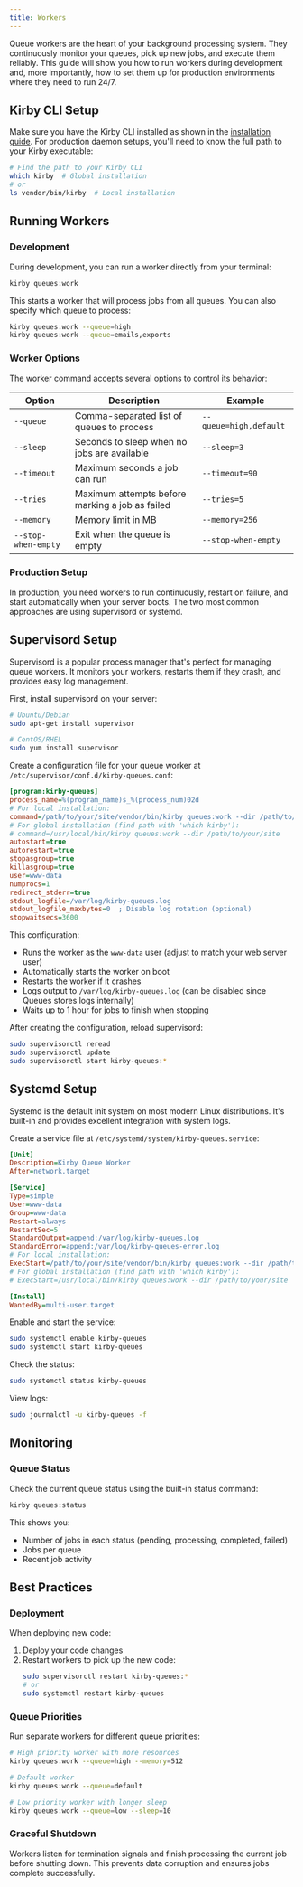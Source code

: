 ```yaml
---
title: Workers
---
```


Queue workers are the heart of your background processing system. They continuously monitor your queues, pick up new jobs, and execute them reliably. This guide will show you how to run workers during development and, more importantly, how to set them up for production environments where they need to run 24/7.

## Kirby CLI Setup

Make sure you have the Kirby CLI installed as shown in the [installation guide](0_installation.md). For production daemon setups, you'll need to know the full path to your Kirby executable:

```bash
# Find the path to your Kirby CLI
which kirby  # Global installation
# or
ls vendor/bin/kirby  # Local installation
```

## Running Workers

### Development

During development, you can run a worker directly from your terminal:

```bash
kirby queues:work
```

This starts a worker that will process jobs from all queues. You can also specify which queue to process:

```bash
kirby queues:work --queue=high
kirby queues:work --queue=emails,exports
```

### Worker Options

The worker command accepts several options to control its behavior:

| Option | Description | Example |
| --- | --- | --- |
| `--queue` | Comma-separated list of queues to process | `--queue=high,default` |
| `--sleep` | Seconds to sleep when no jobs are available | `--sleep=3` |
| `--timeout` | Maximum seconds a job can run | `--timeout=90` |
| `--tries` | Maximum attempts before marking a job as failed | `--tries=5` |
| `--memory` | Memory limit in MB | `--memory=256` |
| `--stop-when-empty` | Exit when the queue is empty | `--stop-when-empty` |

### Production Setup

In production, you need workers to run continuously, restart on failure, and start automatically when your server boots. The two most common approaches are using supervisord or systemd.

## Supervisord Setup

Supervisord is a popular process manager that's perfect for managing queue workers. It monitors your workers, restarts them if they crash, and provides easy log management.

First, install supervisord on your server:

```bash
# Ubuntu/Debian
sudo apt-get install supervisor

# CentOS/RHEL
sudo yum install supervisor
```

Create a configuration file for your queue worker at `/etc/supervisor/conf.d/kirby-queues.conf`:

```ini
[program:kirby-queues]
process_name=%(program_name)s_%(process_num)02d
# For local installation:
command=/path/to/your/site/vendor/bin/kirby queues:work --dir /path/to/your/site
# For global installation (find path with 'which kirby'):
# command=/usr/local/bin/kirby queues:work --dir /path/to/your/site
autostart=true
autorestart=true
stopasgroup=true
killasgroup=true
user=www-data
numprocs=1
redirect_stderr=true
stdout_logfile=/var/log/kirby-queues.log
stdout_logfile_maxbytes=0  ; Disable log rotation (optional)
stopwaitsecs=3600
```

This configuration:
- Runs the worker as the `www-data` user (adjust to match your web server user)
- Automatically starts the worker on boot
- Restarts the worker if it crashes
- Logs output to `/var/log/kirby-queues.log` (can be disabled since Queues stores logs internally)
- Waits up to 1 hour for jobs to finish when stopping

After creating the configuration, reload supervisord:

```bash
sudo supervisorctl reread
sudo supervisorctl update
sudo supervisorctl start kirby-queues:*
```

## Systemd Setup

Systemd is the default init system on most modern Linux distributions. It's built-in and provides excellent integration with system logs.

Create a service file at `/etc/systemd/system/kirby-queues.service`:

```ini
[Unit]
Description=Kirby Queue Worker
After=network.target

[Service]
Type=simple
User=www-data
Group=www-data
Restart=always
RestartSec=5
StandardOutput=append:/var/log/kirby-queues.log
StandardError=append:/var/log/kirby-queues-error.log
# For local installation:
ExecStart=/path/to/your/site/vendor/bin/kirby queues:work --dir /path/to/your/site
# For global installation (find path with 'which kirby'):
# ExecStart=/usr/local/bin/kirby queues:work --dir /path/to/your/site

[Install]
WantedBy=multi-user.target
```

Enable and start the service:

```bash
sudo systemctl enable kirby-queues
sudo systemctl start kirby-queues
```

Check the status:

```bash
sudo systemctl status kirby-queues
```

View logs:

```bash
sudo journalctl -u kirby-queues -f
```

## Monitoring

### Queue Status

Check the current queue status using the built-in status command:

```bash
kirby queues:status
```

This shows you:
- Number of jobs in each status (pending, processing, completed, failed)
- Jobs per queue
- Recent job activity


## Best Practices

### Deployment

When deploying new code:

1. Deploy your code changes
2. Restart workers to pick up the new code:
   ```bash
   sudo supervisorctl restart kirby-queues:*
   # or
   sudo systemctl restart kirby-queues
   ```

### Queue Priorities

Run separate workers for different queue priorities:

```bash
# High priority worker with more resources
kirby queues:work --queue=high --memory=512

# Default worker
kirby queues:work --queue=default

# Low priority worker with longer sleep
kirby queues:work --queue=low --sleep=10
```

### Graceful Shutdown

Workers listen for termination signals and finish processing the current job before shutting down. This prevents data corruption and ensures jobs complete successfully.
